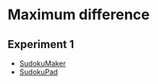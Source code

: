 # Maximum difference
## Experiment 1
* [SudokuMaker](https://sudokumaker.app/?puzzle=N4IgZg9gTgtghgFwGoFMoGcCWEB2IBcIAjAHQCsJADCADQgAOArgF7MA2KBoOcMnhtEHEYIAFtAIgAwqKiZ0AFQj1R6ANaZBAYwgw%2BOBJMBEBAAIActHhsTAZUYATCGsYAdHKYCCbXAHMTcNmt7TDgfXAD0E3gADxNgsDA0FBwtFBMIMBMANjdTACUIAHcTAEkcexRotEiUADc0AE9C0STc-0CTKBQse0YIqIh7EzITNkwcbu0UQPQCAG1QWoDGfgAWAF8aReX%2BAHZN7bYVggAmA5Alo-4yc8vj-AAOW52CImerggBOd-usn-4AMz-AhPLYXF74G5gu78N7QiFA%2BEffB-JH3b5ovbA-AbTGnbGow73RFE-gY0n4vE47H7KlQimPbFwhnM8HI0EM%2Bls9HYknc-iE-kEXEMs5U2kMiVC-Bihki6WsmEELlKxlUvmq8nSwWqjUQrWqnUQqWq2XS%2BWqjkK7EqiG25GKiFWw3Yg0I7Fm1UmiEWiGen007HOiGO5H236811RqlG5F65G%2B5He5H%2Bh02oPrAC6dB0OHQCCgcHGCFm%2BAWIAQDXo-Eo50r1dedC6PmwefmlBoHY7RBoPZ7JxoA4HXc7vbH-cHk5H3fHk6HNABC6XqxoK5XZBoG43i53q73683h93i7Xe63h6yNEvl92NFvt4eNEfj%2BvV7v74fT6-r5vH6-z8zOsq1hShQLoCowHGTAEFbLgQB4PhJBiTAYEYGA4kwBIkhSTg6HGJhDDLbMQAAIzgLQ1GSew4PrfgQB0CptEGOjc3zExigAXhMJhWA4Eh0GrLR%2BMwZgUBIQpMHsMQAG43FYhATFEEwuJ49gxIElAhKwUSSBaTAfFEBBZJSXA2JiAARTDMi4rJjLcSAoBMAAKJZHMwZSTEoaSTHcgAedjvMwABqIKAEo3GANwTBMBznNckwACsPK8xKTH80RvISkLwpwaLIty6KTHi1IOi4pKACp2JMIKfOMwqirgRySrYSIuLmEgOpaNhqwwEgfBQXQUALBo%2BqGyzQnCQIGg8ewEvI5IECkaYWqc5rQszOrCtilzGpMLR0kyZr0By%2Br8vq6LVL4uB7HsKRTILIsDDumB6FwBanImYoAFk4GiFC0MsrCuhw57XomAwnIAci%2B8zIeqqJfsBzIashvI4ZqpykpqohQvhyGpHR5z3Ox0KaAR6IkbJ5qqdC0LNui9YopMRmcHWEBNno3QwYW0s5kAvCcAIrgOfzBoOGFoCGxRMD6OW3mAUvAFbwBR8AU%2BVcO1WHtVgHVYTxXGcBxPC930fIhbyIS8iA3IgVyIRciAHIg%2Bw7dWiDN9WTg7E5%2ByHRcThXE4NxORXtxXAEdyNnsAW9z3HxOW9Vg3VZL1WRPH1WdWyA7MgezIAcyEXLIByyHsshzrPHzIW8yEvMgtxXLIi8bjcsmvF91d2dWHg7XYe12Dssnve9H12G8N12FddkXXYTmI0XxfwUAdG8KBJAAYlAnuwE%2BUD2cltZKEvEAxgmXm5hd3tPe7Cdjdt3t-f7OOF1V9XVgzzXo8jwd-cDm3LxDguMgmZiI%2BCgBARg9B5YlytgCIcWR1wnAePPSsi9l4QFXhvCOJEyJwEEGITAFEz6lkoCQa26wswUKAA)
* [SudokuPad](https://sudokupad.app/rueosgz4zj)
